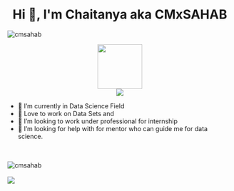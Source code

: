 <h1 align="center">Hi 👋, I'm Chaitanya aka CMxSAHAB</h1>

<p align="left"> <img src="https://komarev.com/ghpvc/?username=CMxSAHAB&label=Profile%20views&color=0e75b6&style=flat" alt="cmsahab" /> </p>
<div id="header" align="center">
  <img src="https://media.giphy.com/media/M9gbBd9nbDrOTu1Mqx/giphy.gif" width="100"/>
</div>
<!-- <div id="badges">
  <img src="https://img.shields.io/badge/LinkedIn-blue?style=for-the-badge&logo=linkedin&logoColor=white" alt="LinkedIn Badge"/>
  <img src="https://img.shields.io/badge/YouTube-red?style=for-the-badge&logo=youtube&logoColor=white" alt="Youtube Badge"/>
  <img src="https://img.shields.io/badge/Twitter-blue?style=for-the-badge&logo=twitter&logoColor=white" alt="Twitter Badge"/>
</div> -->
<div id="header" align="center">
  <img src="https://github.com/CMxSAHAB/Portfolio/blob/sample/assets/img/Gray%20Geometric%20Business%20Consultant%20Linkedln%20Banner.png" />
</div>

- 🔭 I’m currently in Data Science Field
- 🌱 Love to work on Data Sets and 
- 👯 I’m looking to work under professional for internship 
- 🤔 I’m looking for help with for mentor who can guide me for data science.

<br> <br>
<img src="https://github-readme-stats.vercel.app/api?username=chaitanyamhaiskar&show_icons=true" alt="cmsahab" />
<br> <br>
<img src="https://github-readme-stats.vercel.app/api/top-langs/?username=chaitanyamhaiskar&show_icons=true&layout=compact&hide=css"/>
<!-- <img height="180em" src="https://github-readme-stats.vercel.app/api?username=CMxSAHAB&show_icons=true&hide_border=true&&count_private=true&include_all_commits=true" /> -->
